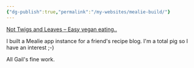 ```yaml
---
{"dg-publish":true,"permalink":"/my-websites/mealie-build/"}
---
```



[Not Twigs and Leaves – Easy vegan eating..](https://nottwigsandleaves.co.uk/)

I built a Mealie app instance for a friend's recipe blog.
I'm a total pig so I have an interest  ;-)

All Gail's fine work.